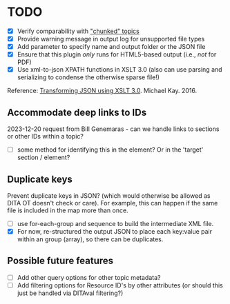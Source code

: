 # TODO

* [x] Verify comparability with ["chunked" topics](https://www.oxygenxml.com/dita/1.3/specs/archSpec/base/chunking.html)
* [x] Provide warning message in output log for unsupported file types
* [x] Add parameter to specify name and output folder or the JSON file
* [x] Ensure that this plugin _only_ runs for HTML5-based output (i.e., _not_ for PDF)
* [x] Use xml-to-json XPATH functions in XSLT 3.0 (also can use parsing and serializing to condense the otherwise sparse file!)

Reference: [Transforming JSON using XSLT 3.0](https://www.saxonica.com/papers/xmlprague-2016mhk.pdf). Michael Kay. 2016.

## Accommodate deep links to IDs

2023-12-20 request from Bill Genemaras - can we handle links to sections or other IDs within a topic?

* [ ] some method for identifying this in the <resourceid> element? Or in the 'target' section / element?

## Duplicate keys

Prevent duplicate keys in JSON? (which would otherwise be allowed as DITA OT doesn't check or care). For example, this can happen if the same file is included in the map more than once.

* [ ] use for-each-group and sequence to build the intermediate XML file.
* [x] For now, re-structured the output JSON to place each key:value pair within an group (array), so there can be duplicates.

## Possible future features

* [ ] Add other query options for other topic metadata?
* [ ] Add filtering options for Resource ID's by other attributes (or should this just be handled via DITAval filtering?)
